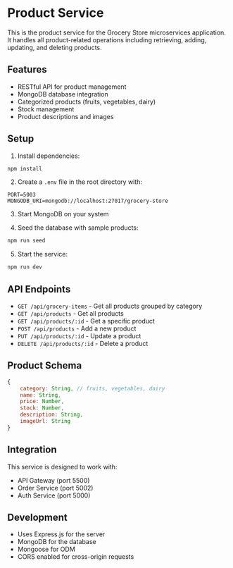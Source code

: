 # Product Service

This is the product service for the Grocery Store microservices application. It handles all product-related operations including retrieving, adding, updating, and deleting products.

## Features

- RESTful API for product management
- MongoDB database integration
- Categorized products (fruits, vegetables, dairy)
- Stock management
- Product descriptions and images

## Setup

1. Install dependencies:
```bash
npm install
```

2. Create a `.env` file in the root directory with:
```
PORT=5003
MONGODB_URI=mongodb://localhost:27017/grocery-store
```

3. Start MongoDB on your system

4. Seed the database with sample products:
```bash
npm run seed
```

5. Start the service:
```bash
npm run dev
```

## API Endpoints

- `GET /api/grocery-items` - Get all products grouped by category
- `GET /api/products` - Get all products
- `GET /api/products/:id` - Get a specific product
- `POST /api/products` - Add a new product
- `PUT /api/products/:id` - Update a product
- `DELETE /api/products/:id` - Delete a product

## Product Schema

```javascript
{
    category: String, // fruits, vegetables, dairy
    name: String,
    price: Number,
    stock: Number,
    description: String,
    imageUrl: String
}
```

## Integration

This service is designed to work with:
- API Gateway (port 5500)
- Order Service (port 5002)
- Auth Service (port 5000)

## Development

- Uses Express.js for the server
- MongoDB for the database
- Mongoose for ODM
- CORS enabled for cross-origin requests 